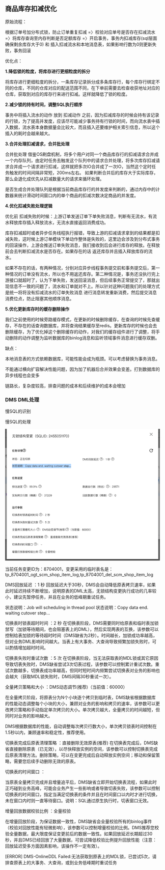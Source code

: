 ## 商品库存扣减优化

原始流程：

根据订单号加分布式锁，防止订单重复扣减 =〉校验对应单号是否存在扣减流水 =〉将库存查询至内存判断是否足额库存 =〉开启事务，事务内扣减库存(sql层面确保剩余库存大于0) 和 插入扣减流水和本地消息表，如果影响行数为0则更新失败，事务回滚

优化点：

**1.降低锁的粒度，将库存进行更细粒度的拆分**

将库存进行更细粒度的拆分，一条库存记录拆分成多条库存行，每个库存行绑定不同的仓库，不同的仓库对应的配送范围不同，在下单前需要去检查收获地址对应的仓库，获取到对应的库存行来进行扣减。这样就降低了锁的粒度。 

**2.减少锁的持有时间，调整SQL执行顺序**

事务中将插入流水的动作 放到 扣减动作 之前，因为扣减库存的时候会持有该记录的行锁，为了提高并发度，应该尽可能减少事务持有行锁的时间，而向流水表中插入数据，流水表本身数据量会比较大，而且插入还要维护相关索引信息，所以这个插入的耗时会越来越大。

**3.合并处理扣减请求，合并批处理**

合并批处理 借鉴OS刷盘机制，将多个用户对同一个商品库存行的扣减请求合并成一个内存队列，由定时任务去触发这个队列中的请求合并处理，将多次库存扣减请求合并成一个请求进行扣减，这样就把多次IO合并成了一次IO，当然这个定时任务触发的时间间隔非常短，200ms左右。 如果判断合并后的库存大于实际库存，那么会退化成优先从扣减数量大的请求来循环处理。

是否生成合并处理队列是根据当前商品库存行的并发度来判断的，通过内存中的计数器来统计滑动时间窗口内的单个商品的扣减次数决定商品的并发度。

**4.优化扣减失败处理逻辑**

优化前 扣减失败的时候：上游订单发送订单下单失败消息，判断有无流水，有流水释放库存插入释放流水，无流水直接返回消费成功。

库存扣减超时或者异步任务线程执行报错，导致上游的扣减请求拿到的结果都是扣减失败，这时候上游订单模块下单动作整体是失败的，这里边会涉及到分布式事务的回滚操作，上游会推送订单失败消息，我们接收到后会进行库存的释放。在释放前会去判断扣减流水是否存在。如果存在的话 返还库存并且插入释放库存的流水。

如果不存在的话，有两种情况，分别对应异步线程事务提交前和事务提交后，第一种情况的订单没有流水，所以也不用返还库存。第二种情况是，事务还没执行完上游接口就超时了，认为下单失败，发送回滚消息，但后续事务正常提交了，那就出现信息不一致的问题了，流水和订单就对不上。所以针对这种问题我们的处理方式是统一将将没有扣减流水的订单失败消息 进行消息转发重新消费，然后提交消息消费位点，防止阻塞其他顺序消息。

**5.优化更新库存时的缓存删除操作**

我们之前使用的时候旁路缓存模式，在更新的时候删除缓存，在查询的时候先查缓存，不存在的话查询数据库，并将查询结果缓存至redis。更新库存的时候也会去删除缓存，为了优化掉这个删除缓存的动作，对我们的缓存组件进行了调整，将手动删除的动作调整为监听数据库的binlog消息和监听领域事件消息进行缓存双删。



缺点：

本地消息表的方式依赖数据库，可能性能会成为瓶颈。可以考虑替换为事务消息。

不能通过横向扩容解决性能问题，因为加了机器后合并效果会变差。打到数据库的异步线程也会变多

链路长，复杂度较高，排查问题的成本和后续维护的成本会增加







### DMS DML处理

慢SQL的识别

慢SQL的处理



![image-20250609174423273](img/项目亮点整理/image-20250609174423273.png)

当前任务变更ID为：8704001，变更采用的临时表名是：tp_8704001_ogt_scm_shop_item_log,tp_8704001_del_scm_shop_item_log

DMS回放延迟 ：1 秒  回放延迟大于30秒，DMS会自动降低原表拷贝速率，如果此时延迟持续不断增加，说明原表的DML太高，无锁结构变更执行成功的几率较小，建议先暂停任务，并且在业务的低峰期重试任务。

状态说明：Job will scheduling in thread pool  状态说明：Copy data end. waiting cutover step...



切换表时锁表超时时间 ：2 秒    在切换表阶段，DMS需要同时给原表和临时表加锁禁写（加锁等待期间，也会阻塞表上的DML），然后实现两表的互换，该参数可以控制给表加锁的等待超时时间（DMS缺省为2秒）。时间越长，加锁成功率越高，但对业务DML影响时间越大。当表上有大事务、大查询导致频繁加锁失败时，可以酌情增加超时时间。



切换表失败时重试次数 ：5 次   在切换表阶段，当无法获取表的MDL锁或其它原因导致切表失败时，DMS缺省尝试3次切表过程，该参数可以控制累计重试次数。重试次数越多，切换表成功率越高，但同时短时间内频繁尝试切换表对业务的影响也会越大（获取MDL锁失败时，DMS间隔30秒重试一次）。





全量拷贝策略和大小 ：DMS动态调节(推荐)（当前值：60000）

在全量拷贝阶段，将原表分为N个小块逐个拷贝到临时表，DMS缺省根据数据库的性能动态调整每个小块的大小，兼顾对业务的影响和拷贝的速率，该参数可以更改拷贝策略和手动指定单次拷贝的大小。单次拷贝越大，全量拷贝的时间越短，但同时对业务的影响越大。

DMS根据数据库的性能，自动调整每次拷贝行数大小，单次拷贝锁表时间控制在1.5秒以内，兼顾速率和稳定性，推荐使用。



切换表完成后原表清理策略 ：直接删除无效原表(推荐) 在切换表完成后，DMS缺省直接删除原表（已无效），以尽快释放实例的空间，该参数可以控制切换表完成后原表清理方法。删除策略，可以在变更完成后自动释放实例空间；移动和保留策略，需要您后续手动删除无效的原表。



切换表的时间窗口 ： 

当原表全量拷贝完成并且增量追平后，DMS缺省立即开始切换表流程，如果此时正巧碰到业务高峰，可能会业务产生一些影响或者导致切表失败，该参数可以控制切换表的时间窗口，指定当满足切换表的条件并且在时间窗口以内时才进行切换，未在窗口内时则一直等待窗口。说明：SQL通过原生执行时，切表窗口无效。

增量回放数据校验比例 ：全量校验

在增量回放阶段，为保证数据一致性，DMS缺省会全量校验所有的binlog事件（校验对回放性能有轻微影响），该参数可以控制增量校验的比例。DMS推荐您校验全量数据，最大限度保证变更前后的数据一致性。如果回放延迟长期超过30秒，并且DMS已经回放了大量数据，可尝试降低校验比例提升回放性能（注意：回放延迟受多方面因素影响，该操作不一定有效）。







[ERROR] DMS-OnlineDDL Failed:无法获取到原表上的MDL锁，已尝试5次，请排查原表上的大事务、大查询，或到业务低峰期时重试任务
